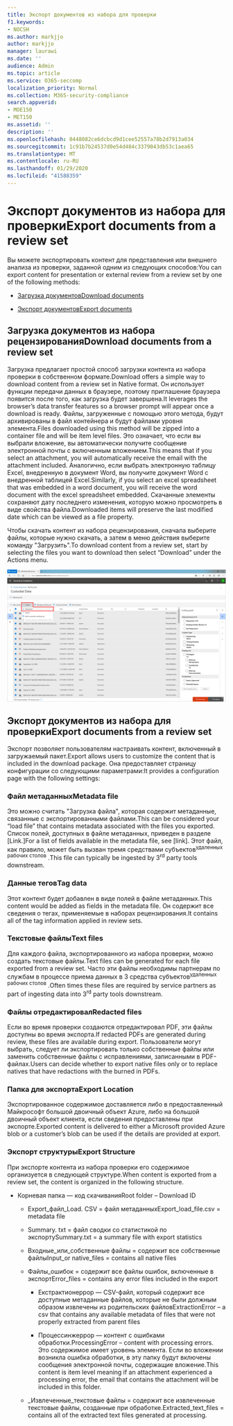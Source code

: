 ```yaml
---
title: Экспорт документов из набора для проверки
f1.keywords:
- NOCSH
ms.author: markjjo
author: markjjo
manager: laurawi
ms.date: ''
audience: Admin
ms.topic: article
ms.service: O365-seccomp
localization_priority: Normal
ms.collection: M365-security-compliance
search.appverid:
- MOE150
- MET150
ms.assetid: ''
description: ''
ms.openlocfilehash: 0448082ce6dcbcd9d1cee52557a78b2d7913a034
ms.sourcegitcommit: 1c91b7b24537d0e54d484c3379043db53c1aea65
ms.translationtype: MT
ms.contentlocale: ru-RU
ms.lasthandoff: 01/29/2020
ms.locfileid: "41588359"
---
```

# <a name="export-documents-from-a-review-set"></a><span data-ttu-id="862ff-102">Экспорт документов из набора для проверки</span><span class="sxs-lookup"><span data-stu-id="862ff-102">Export documents from a review set</span></span>

<span data-ttu-id="862ff-103">Вы можете экспортировать контент для представления или внешнего анализа из проверки, заданной одним из следующих способов:</span><span class="sxs-lookup"><span data-stu-id="862ff-103">You can export content for presentation or external review from a review set by one of the following methods:</span></span>

- [<span data-ttu-id="862ff-104">Загрузка документов</span><span class="sxs-lookup"><span data-stu-id="862ff-104">Download documents</span></span>](#download-documents-from-a-review-set)
 
- [<span data-ttu-id="862ff-105">Экспорт документов</span><span class="sxs-lookup"><span data-stu-id="862ff-105">Export documents</span></span>](#export-documents-from-a-review-set)

## <a name="download-documents-from-a-review-set"></a><span data-ttu-id="862ff-106">Загрузка документов из набора рецензирования</span><span class="sxs-lookup"><span data-stu-id="862ff-106">Download documents from a review set</span></span>

<span data-ttu-id="862ff-107">Загрузка предлагает простой способ загрузки контента из набора проверки в собственном формате.</span><span class="sxs-lookup"><span data-stu-id="862ff-107">Download offers a simple way to download content from a review set in Native format.</span></span> <span data-ttu-id="862ff-108">Он использует функции передачи данных в браузере, поэтому приглашение браузера появится после того, как загрузка будет завершена.</span><span class="sxs-lookup"><span data-stu-id="862ff-108">It leverages the browser’s data transfer features so a browser prompt will appear once a download is ready.</span></span> <span data-ttu-id="862ff-109">Файлы, загруженные с помощью этого метода, будут архивированы в файл контейнера и будут файлами уровня элемента.</span><span class="sxs-lookup"><span data-stu-id="862ff-109">Files downloaded using this method will be zipped into a container file and will be item level files.</span></span> <span data-ttu-id="862ff-110">Это означает, что если вы выбрали вложение, вы автоматически получите сообщение электронной почты с включенным вложением.</span><span class="sxs-lookup"><span data-stu-id="862ff-110">This means that if you select an attachment, you will automatically receive the email with the attachment included.</span></span> <span data-ttu-id="862ff-111">Аналогично, если выбрать электронную таблицу Excel, внедренную в документ Word, вы получите документ Word с внедренной таблицей Excel.</span><span class="sxs-lookup"><span data-stu-id="862ff-111">Similarly, if you select an excel spreadsheet that was embedded in a word document, you will receive the word document with the excel spreadsheet embedded.</span></span> <span data-ttu-id="862ff-112">Скачанные элементы сохраняют дату последнего изменения, которую можно просмотреть в виде свойства файла.</span><span class="sxs-lookup"><span data-stu-id="862ff-112">Downloaded items will preserve the last modified date which can be viewed as a file property.</span></span>

<span data-ttu-id="862ff-113">Чтобы скачать контент из набора рецензирования, сначала выберите файлы, которые нужно скачать, а затем в меню действия выберите команду "Загрузить".</span><span class="sxs-lookup"><span data-stu-id="862ff-113">To download content from a review set, start by selecting the files you want to download then select “Download” under the Actions menu.</span></span>

![Снимок экрана с автоматически созданным описанием компьютера](media/eDiscoDownload.png)

## <a name="export-documents-from-a-review-set"></a><span data-ttu-id="862ff-115">Экспорт документов из набора для проверки</span><span class="sxs-lookup"><span data-stu-id="862ff-115">Export documents from a review set</span></span>

<span data-ttu-id="862ff-116">Экспорт позволяет пользователям настраивать контент, включенный в загружаемый пакет.</span><span class="sxs-lookup"><span data-stu-id="862ff-116">Export allows users to customize the content that is included in the download package.</span></span> <span data-ttu-id="862ff-117">Она предоставляет страницу конфигурации со следующими параметрами:</span><span class="sxs-lookup"><span data-stu-id="862ff-117">It provides a configuration page with the following settings:</span></span>

### <a name="metadata-file"></a><span data-ttu-id="862ff-118">Файл метаданных</span><span class="sxs-lookup"><span data-stu-id="862ff-118">Metadata file</span></span>

<span data-ttu-id="862ff-119">Это можно считать "Загрузка файла", которая содержит метаданные, связанные с экспортированными файлами.</span><span class="sxs-lookup"><span data-stu-id="862ff-119">This can be considered your “load file” that contains metadata associated with the files you exported.</span></span> <span data-ttu-id="862ff-120">Список полей, доступных в файле метаданных, приведен в разделе \[Link.\]</span><span class="sxs-lookup"><span data-stu-id="862ff-120">For a list of fields available in the metadata file, see \[link\].</span></span> <span data-ttu-id="862ff-121">Этот файл, как правило, может быть вызван тремя средствами субъектов<sup>удаленных рабочих столов</sup> .</span><span class="sxs-lookup"><span data-stu-id="862ff-121">This file can typically be ingested by 3<sup>rd</sup> party tools downstream.</span></span>

### <a name="tag-data"></a><span data-ttu-id="862ff-122">Данные тегов</span><span class="sxs-lookup"><span data-stu-id="862ff-122">Tag data</span></span>

<span data-ttu-id="862ff-123">Этот контент будет добавлен в виде полей в файле метаданных.</span><span class="sxs-lookup"><span data-stu-id="862ff-123">This content would be added as fields in the metadata file.</span></span> <span data-ttu-id="862ff-124">Он содержит все сведения о тегах, применяемые в наборах рецензирования.</span><span class="sxs-lookup"><span data-stu-id="862ff-124">It contains all of the tag information applied in review sets.</span></span>

### <a name="text-files"></a><span data-ttu-id="862ff-125">Текстовые файлы</span><span class="sxs-lookup"><span data-stu-id="862ff-125">Text files</span></span>

<span data-ttu-id="862ff-126">Для каждого файла, экспортированного из набора проверки, можно создать текстовые файлы.</span><span class="sxs-lookup"><span data-stu-id="862ff-126">Text files can be generated for each file exported from a review set.</span></span> <span data-ttu-id="862ff-127">Часто эти файлы необходимы партнерам по службам в процессе приема данных в 3 средства субъектов<sup>удаленных рабочих столов</sup> .</span><span class="sxs-lookup"><span data-stu-id="862ff-127">Often times these files are required by service partners as part of ingesting data into 3<sup>rd</sup> party tools downstream.</span></span>

### <a name="redacted-files"></a><span data-ttu-id="862ff-128">Файлы отредактировал</span><span class="sxs-lookup"><span data-stu-id="862ff-128">Redacted files</span></span>

<span data-ttu-id="862ff-129">Если во время проверки создаются отредактировал PDF, эти файлы доступны во время экспорта.</span><span class="sxs-lookup"><span data-stu-id="862ff-129">If redacted PDFs are generated during review, these files are available during export.</span></span> <span data-ttu-id="862ff-130">Пользователи могут выбрать, следует ли экспортировать только собственные файлы или заменить собственные файлы с исправлениями, записанными в PDF-файлах.</span><span class="sxs-lookup"><span data-stu-id="862ff-130">Users can decide whether to export native files only or to replace natives that have redactions with the burned in PDFs.</span></span>

### <a name="export-location"></a><span data-ttu-id="862ff-131">Папка для экспорта</span><span class="sxs-lookup"><span data-stu-id="862ff-131">Export Location</span></span>

<span data-ttu-id="862ff-132">Экспортированное содержимое доставляется либо в предоставленный Майкрософт большой двоичный объект Azure, либо на большой двоичный объект клиента, если сведения предоставлены при экспорте.</span><span class="sxs-lookup"><span data-stu-id="862ff-132">Exported content is delivered to either a Microsoft provided Azure blob or a customer’s blob can be used if the details are provided at export.</span></span>

### <a name="export-structure"></a><span data-ttu-id="862ff-133">Экспорт структуры</span><span class="sxs-lookup"><span data-stu-id="862ff-133">Export Structure</span></span>

<span data-ttu-id="862ff-134">При экспорте контента из набора проверки его содержимое организуется в следующей структуре.</span><span class="sxs-lookup"><span data-stu-id="862ff-134">When content is exported from a review set, the content is organized in the following structure.</span></span>

  - <span data-ttu-id="862ff-135">Корневая папка — код скачивания</span><span class="sxs-lookup"><span data-stu-id="862ff-135">Root folder – Download ID</span></span>
    
      - <span data-ttu-id="862ff-136">Export\_файл\_Load. CSV = файл метаданных</span><span class="sxs-lookup"><span data-stu-id="862ff-136">Export\_load\_file.csv = metadata file</span></span>
    
      - <span data-ttu-id="862ff-137">Summary. txt = файл сводки со статистикой по экспорту</span><span class="sxs-lookup"><span data-stu-id="862ff-137">Summary.txt = a summary file with export statistics</span></span>
    
      - <span data-ttu-id="862ff-138">Входные\_или\_собственные файлы = содержит все собственные файлы</span><span class="sxs-lookup"><span data-stu-id="862ff-138">Input\_or native\_files = contains all native files</span></span>
    
      - <span data-ttu-id="862ff-139">Файлы\_ошибок = содержит все файлы ошибок, включенные в экспорт</span><span class="sxs-lookup"><span data-stu-id="862ff-139">Error\_files = contains any error files included in the export</span></span>
        
          - <span data-ttu-id="862ff-140">Екстрактионеррор — CSV-файл, который содержит все доступные метаданные файлов, которые не были должным образом извлечены из родительских файлов</span><span class="sxs-lookup"><span data-stu-id="862ff-140">ExtractionError – a csv that contains any available metadata of files that were not properly extracted from parent files</span></span>
        
          - <span data-ttu-id="862ff-141">Процессинжеррор — контент с ошибками обработки.</span><span class="sxs-lookup"><span data-stu-id="862ff-141">ProcessingError – content with processing errors.</span></span> <span data-ttu-id="862ff-142">Это содержимое имеет уровень элемента. Если во вложении возникла ошибка обработки, в эту папку будут включены сообщения электронной почты, содержащие вложение.</span><span class="sxs-lookup"><span data-stu-id="862ff-142">This content is item level meaning if an attachment experienced a processing error, the email that contains the attachment will be included in this folder.</span></span>
    
      - <span data-ttu-id="862ff-143">\_Извлеченные\_текстовые файлы = содержит все извлеченные текстовые файлы, созданные при обработке.</span><span class="sxs-lookup"><span data-stu-id="862ff-143">Extracted\_text\_files = contains all of the extracted text files generated at processing.</span></span>